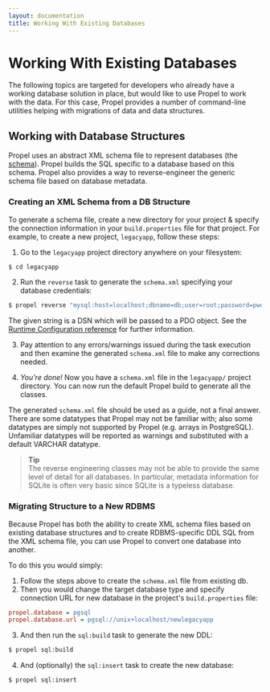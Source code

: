 ```yaml
---
layout: documentation
title: Working With Existing Databases
---
```


# Working With Existing Databases #

The following topics are targeted for developers who already have a working database solution in place, but would like to use Propel to work with the data. For this case, Propel provides a number of command-line utilities helping with migrations of data and data structures.

## Working with Database Structures ##

Propel uses an abstract XML schema file to represent databases (the [schema](../documentation/reference/schema)). Propel builds the SQL specific to a database based on this schema. Propel also provides a way to reverse-engineer the generic schema file based on database metadata.

### Creating an XML Schema from a DB Structure ###

To generate a schema file, create a new directory for your project & specify the connection information in your `build.properties` file for that project. For example, to create a new project, `legacyapp`, follow these steps:

 1. Go to the `legacyapp` project directory anywhere on your filesystem:

  ```bash
  $ cd legacyapp
  ```

 2. Run the `reverse` task to generate the `schema.xml` specifying your database credentials:

  ```bash
  $ propel reverse "mysql:host=localhost;dbname=db;user=root;password=pwd"
  ```

  The given string is a DSN which will be passed to a PDO object. See the
  [Runtime Configuration reference](../documentation/reference/runtime-configuration.html#dsn)
  for further information.

 3. Pay attention to any errors/warnings issued during the task execution and then examine the generated `schema.xml` file to make any corrections needed.

 4. _You're done!_ Now you have a `schema.xml` file in the `legacyapp/` project directory. You can now run the default Propel build to generate all the classes.

The generated `schema.xml` file should be used as a guide, not a final answer. There are some datatypes that Propel may not be familiar with; also some datatypes are simply not supported by Propel (e.g. arrays in PostgreSQL). Unfamiliar datatypes will be reported as warnings and substituted with a default VARCHAR datatype.

>**Tip**<br />The reverse engineering classes may not be able to provide the same level of detail for all databases. In particular, metadata information for SQLite is often very basic since SQLite is a typeless database.

### Migrating Structure to a New RDBMS ###

Because Propel has both the ability to create XML schema files based on existing database structures and to create RDBMS-specific DDL SQL from the XML schema file, you can use Propel to convert one database into another.

To do this you would simply:

 1. Follow the steps above to create the `schema.xml` file from existing db.
 2. Then you would change the target database type and specify connection URL for new database in the project's `build.properties` file:

  ```ini
  propel.database = pgsql
  propel.database.url = pgsql://unix+localhost/newlegacyapp
  ```

 3. And then run the `sql:build` task to generate the new DDL:

  ```bash
  $ propel sql:build
  ```

 4. And (optionally) the `sql:insert` task to create the new database:

  ```bash
  $ propel sql:insert
  ```
